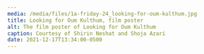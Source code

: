 ```yaml
---
media: /media/files/1a-friday-24_looking-for-oum-kulthum.jpg
title: Looking for Oum Kulthum, film poster
alt: The film poster of Looking for Oum Kulthum
caption: Courtesy of Shirin Neshat and Shoja Azari
date: 2021-12-17T13:34:00-0500
---
```

